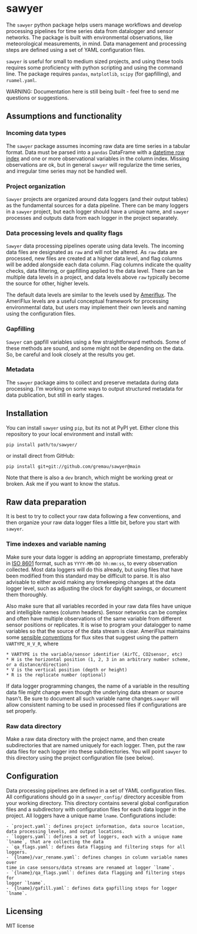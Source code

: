 # sawyer

The `sawyer` python package helps users manage workflows and develop
processing pipelines for time series data from datalogger and sensor networks.
The package is built with environmental observations, like meteorological
measurements, in mind. Data management and processing steps are defined using
a set of YAML configuration files.

`sawyer` is useful for small to medium sized projects, and using these tools
requires some proficiency with python scripting and using the command line.
The package requires `pandas`, `matplotlib`, `scipy` (for gapfilling), and
`ruamel.yaml`.

WARNING: Documentation here is still being built - feel free to send me
questions or suggestions.

## Assumptions and functionality

### Incoming data types

The `sawyer` package assumes incoming raw data are time series in a tabular
format. Data must be parsed into a `pandas` DataFrame with a [datetime row index](
https://pandas.pydata.org/pandas-docs/stable/user_guide/timeseries.html#indexing)
and one or more observational variables in the column index. Missing observations
are ok, but in general `sawyer` will regularize the time series, and irregular
time series may not be handled well.

### Project organization

`Sawyer` projects are organized around data loggers (and their output tables)
as the fundamental sources for a data pipeline. There can be many loggers in
a `sawyer` project, but each logger should have a unique name, and `sawyer` 
processes and outputs data from each logger in the project separately.

### Data processing levels and quality flags

`Sawyer` data processing pipelines operate using data levels. The incoming data
files are designated as `raw` and will not be altered. As `raw` data are
processed, new files are created at a higher data level, and flag columns
will be added alongside each data column. Flag columns indicate the quality
checks, data filtering, or gapfilling applied to the data level. There can be
multiple data levels in a project, and data levels above `raw` typically become
the source for other, higher levels.

The default data levels are similar to the levels used by
[Ameriflux](https://ameriflux.lbl.gov/data/aboutdata/data-processing-levels/).
The AmeriFlux levels are a useful conceptual framework for processing
environmental data, but users may implement their own levels and naming using
the configuration files.

### Gapfilling

`Sawyer` can gapfill variables using a few straightforward methods. Some of
these methods are sound, and some might not be depending on the data. So, be
careful and look closely at the results you get.

### Metadata

The `sawyer` package aims to collect and preserve metadata during data
processing. I'm working on some ways to output structured metadata for
data publication, but still in early stages.

## Installation

You can install `sawyer` using `pip`, but its not at PyPI yet. Either clone
this repository to your local environment and install with:

    pip install path/to/sawyer/

or install direct from GitHub:

    pip install git+git://github.com/gremau/sawyer@main

Note that there is also a `dev` branch, which might be working great or broken.
Ask me if you want to know the status.

## Raw data preparation

It is best to try to collect your raw data following a few conventions, and
then organize your raw data logger files a little bit, before you start
with `sawyer`. 

### Time indexes and variable naming

Make sure your data logger is adding an appropriate timestamp, preferably in
[ISO 8601](https://en.wikipedia.org/wiki/ISO_8601) format, such as
`YYYY-MM-DD hh:mm:ss`, to every observation collected. Most data loggers will
do this already, but using files that have been modified from this standard
may be difficult to parse. It is also advisable to either avoid making any
timekeeping changes at the data logger level, such as adjusting the clock
for daylight savings, or document them thoroughly.

Also make sure that all variables recorded in your raw data files have
unique and intelligible names (column headers). Sensor networks can be complex
and often have multiple observations of the same variable from different
sensor positions or replicates. It is wise to program your datalogger to name
variables so that the source of the data stream is clear. AmeriFlux maintains
some [sensible conventions](
https://ameriflux.lbl.gov/data/aboutdata/data-variables/) for flux sites that
suggest using the pattern `VARTYPE_H_V_R`, where

    * VARTYPE is the variable/sensor identifier (AirTC, CO2sensor, etc)
    * H is the horizontal position (1, 2, 3 in an arbitrary number scheme, or a distance/direction)
    * V is the vertical position (depth or height)
    * R is the replicate number (optional)

If data logger programming changes, the name of a variable in the resulting
data file might change even though the underlying data stream or source hasn't.
Be sure to document all such variable name changes.`sawyer` will allow
consistent naming to be used in processed files if configurations are set
properly.

### Raw data directory

Make a raw data directory with the project name, and then create
subdirectories that are named uniquely for each logger. Then, put the raw data
files for each logger into these subdirectories. You will point `sawyer` to 
this directory using the project configuration file (see below).

## Configuration

Data processing pipelines are defined in a set of YAML configuration files. All
configurations should go in a `sawyer_config/` directory accesible from your
working directory. This directory contains several global configuration files
and a subdirectory with configuration files for each data logger in the project.
All loggers have a unique name `lname`. Configurations include:

    - `project.yaml`: defines project information, data source location, 
    data processing levels, and output locations.
    - `loggers.yaml`: defines a set of loggers, each with a unique name
    `lname`, that are collecting the data
    - `qa_flags.yaml`: defines data flagging and filtering steps for all
    loggers.
    - `{lname}/var_rename.yaml`: defines changes in column variable names over
    time in case sensors/data streams are renamed at logger `lname`.
    - `{lname}/qa_flags.yaml`: defines data flagging and filtering steps for
    logger `lname`.
    - `{lname}/gafill.yaml`: defines data gapfilling steps for logger `lname`.

## Licensing

MIT license



